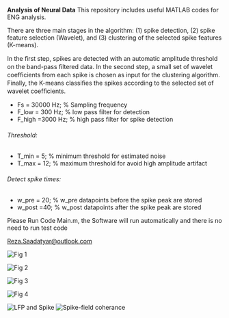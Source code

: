 **Analysis of Neural Data**
This repository includes useful MATLAB codes for ENG analysis.

There are three main stages in the algorithm: (1) spike detection, (2) spike feature selection (Wavelet), and (3) clustering of the selected spike features (K-means).

In the ﬁrst step, spikes are detected with an automatic amplitude threshold on the band-pass ﬁltered data. In the second step, a small set of wavelet coefﬁcients from each spike is chosen as input for the clustering algorithm. Finally, the K-means classiﬁes the spikes according to the selected set of wavelet coefﬁcients.

* Fs = 30000 Hz;                 % Sampling frequency  
* F_low = 300 Hz;                % low pass filter for detection  
* F_high =3000 Hz;               % high pass filter for spike detection  

###### Threshold:
* T_min = 5;                     % minimum threshold for estimated noise 
* T_max = 12;                    % maximum threshold for avoid high amplitude artifact 

###### Detect spike times:
* w_pre = 20;                     % w_pre datapoints before the spike peak are stored
* w_post =40;                     % w_post datapoints after the spike peak are stored 

Please Run Code Main.m, the Software will run automatically and there is no need to run test code

Reza.Saadatyar@outlook.com

![Fig 1](https://user-images.githubusercontent.com/96347878/161287895-da71b39e-3021-4504-aa00-fc82563f743e.png)

![Fig 2](https://user-images.githubusercontent.com/96347878/161290847-c900dbc1-ef80-4b56-95e4-28ed376e0124.png)

![Fig 3](https://user-images.githubusercontent.com/96347878/161295295-a9241f44-24dd-46e0-be94-ddd8bf5c7191.png)

![Fig 4](https://user-images.githubusercontent.com/96347878/161295539-74ee8a41-c554-446a-bc28-bdcb3bbf297f.png)

![LFP and Spike](https://user-images.githubusercontent.com/96347878/190426102-ca234081-6c7e-496d-bd3d-df2d0a20a709.png)
![Spike-field coherance](https://user-images.githubusercontent.com/96347878/190426133-7cb57ce4-d2f1-4f74-a9ed-9ce2471194bb.png)

